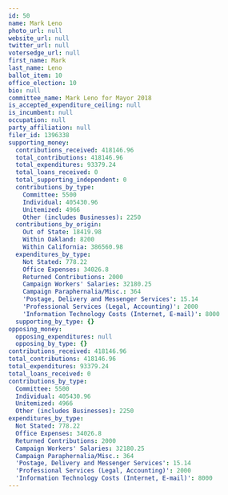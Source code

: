 ```yaml
---
id: 50
name: Mark Leno
photo_url: null
website_url: null
twitter_url: null
votersedge_url: null
first_name: Mark
last_name: Leno
ballot_item: 10
office_election: 10
bio: null
committee_name: Mark Leno for Mayor 2018
is_accepted_expenditure_ceiling: null
is_incumbent: null
occupation: null
party_affiliation: null
filer_id: 1396338
supporting_money:
  contributions_received: 418146.96
  total_contributions: 418146.96
  total_expenditures: 93379.24
  total_loans_received: 0
  total_supporting_independent: 0
  contributions_by_type:
    Committee: 5500
    Individual: 405430.96
    Unitemized: 4966
    Other (includes Businesses): 2250
  contributions_by_origin:
    Out of State: 18419.98
    Within Oakland: 8200
    Within California: 386560.98
  expenditures_by_type:
    Not Stated: 778.22
    Office Expenses: 34026.8
    Returned Contributions: 2000
    Campaign Workers' Salaries: 32180.25
    Campaign Paraphernalia/Misc.: 364
    'Postage, Delivery and Messenger Services': 15.14
    'Professional Services (Legal, Accounting)': 2000
    'Information Technology Costs (Internet, E-mail)': 8000
  supporting_by_type: {}
opposing_money:
  opposing_expenditures: null
  opposing_by_type: {}
contributions_received: 418146.96
total_contributions: 418146.96
total_expenditures: 93379.24
total_loans_received: 0
contributions_by_type:
  Committee: 5500
  Individual: 405430.96
  Unitemized: 4966
  Other (includes Businesses): 2250
expenditures_by_type:
  Not Stated: 778.22
  Office Expenses: 34026.8
  Returned Contributions: 2000
  Campaign Workers' Salaries: 32180.25
  Campaign Paraphernalia/Misc.: 364
  'Postage, Delivery and Messenger Services': 15.14
  'Professional Services (Legal, Accounting)': 2000
  'Information Technology Costs (Internet, E-mail)': 8000
---
```

